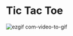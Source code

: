 # Tic Tac Toe

![ezgif com-video-to-gif](https://github.com/wngkyle/tic-tac-toe/assets/99611120/69d3c939-f1c9-4d34-81c4-d209abaf1502)
